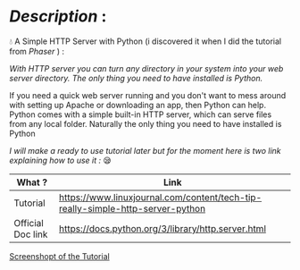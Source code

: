 *Description* :
==

:droplet: A Simple HTTP Server with Python (i discovered it when I did the tutorial from _Phaser_  ) :

*With HTTP server you can turn any directory in your system into your web server directory. The only thing you need to have installed is Python.*

If you need a quick web server running and you don't want to mess around with setting up Apache or downloading an app, then Python can help. Python comes with a simple built-in HTTP server, which can serve files from any local folder. Naturally the only thing you need to have installed is Python


*I will make a ready to use tutorial later but for the moment here is two link explaining how to use it :* :sleepy:

What ? | Link
--- | ---
Tutorial | https://www.linuxjournal.com/content/tech-tip-really-simple-http-server-python
Official Doc link | https://docs.python.org/3/library/http.server.html

[Screenshopt of the Tutorial](https://i.imgur.com/q2K3Ov5.png)
